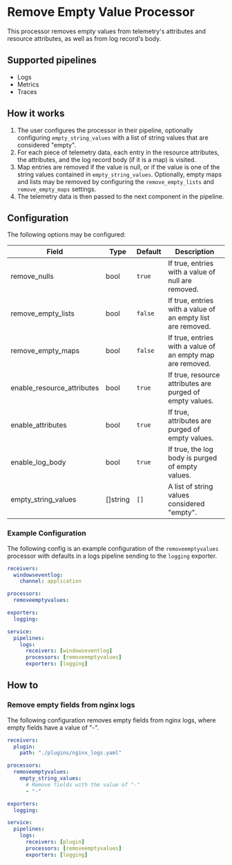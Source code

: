 # Remove Empty Value Processor

This processor removes empty values from telemetry's attributes and resource attributes, as well as from log record's body.

## Supported pipelines

- Logs
- Metrics
- Traces

## How it works

1. The user configures the processor in their pipeline, optionally configuring `empty_string_values` with a list of string values that are considered "empty".
2. For each piece of telemetry data, each entry in the resource attributes, the attributes, and the log record body (if it is a map) is visited.
3. Map entries are removed if the value is null, or if the value is one of the string values contained in `empty_string_values`. Optionally, empty maps and lists may be removed by configuring the `remove_empty_lists` and `remove_empty_maps` settings.
4. The telemetry data is then passed to the next component in the pipeline.

## Configuration

The following options may be configured:

| Field | Type | Default | Description |
| -- | -- | -- | -- |
| remove_nulls | bool | `true` | If true, entries with a value of null are removed. |
| remove_empty_lists | bool | `false` | If true, entries with a value of an empty list are removed. |
| remove_empty_maps | bool | `false` | If true, entries with a value of an empty map are removed. |
| enable_resource_attributes | bool | `true` | If true, resource attributes are purged of empty values. |
| enable_attributes | bool | `true` | If true, attributes are purged of empty values. |
| enable_log_body | bool | `true` | If true, the log body is purged of empty values. |
| empty_string_values | []string | `[]` | A list of string values considered "empty". |

### Example Configuration

The following config is an example configuration of the `removeemptyvalues` processor with defaults in a logs pipeline sending to the `logging` exporter.

```yaml
receivers:
  windowseventlog:
    channel: application

processors:
  removeemptyvalues:

exporters:
  logging:

service:
  pipelines:
    logs:
      receivers: [windowseventlog]
      processors: [removeemptyvalues]
      exporters: [logging]
```

## How to
### Remove empty fields from nginx logs

The following configuration removes empty fields from nginx logs, where empty fields have a value of "-".

```yaml
receivers:
  plugin:
    path: "./plugins/nginx_logs.yaml"

processors:
  removeemptyvalues:
    empty_string_values:
      # Remove fields with the value of "-"
      - "-"

exporters:
  logging:

service:
  pipelines:
    logs:
      receivers: [plugin]
      processors: [removeemptyvalues]
      exporters: [logging]
```

